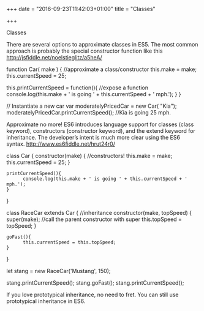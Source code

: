 +++
date = "2016-09-23T11:42:03+01:00"
title = "Classes"

+++

Classes

There are several options to approximate classes in ES5.  The most common approach is probably the special constructor function like this http://jsfiddle.net/noelstieglitz/a5heA/

function Car( make ) { //approximate a class/constructor
   this.make = make;
   this.currentSpeed = 25;

   this.printCurrentSpeed = function(){ //expose a function
          console.log(this.make + ' is going ' + this.currentSpeed + ' mph.');
    }
}

// Instantiate a new car
var moderatelyPricedCar = new Car( "Kia");
moderatelyPricedCar.printCurrentSpeed(); //Kia is going 25 mph.

Approximate no more!  ES6 introduces language support for classes (class keyword), constructors (constructor keyword), and the extend keyword for inheritance.  The developer’s intent is much more clear using the ES6 syntax. http://www.es6fiddle.net/hrut24r0/

class Car {
    constructor(make) { //constructors!
        this.make = make;
      this.currentSpeed = 25;
    }

    printCurrentSpeed(){
          console.log(this.make + ' is going ' + this.currentSpeed + ' mph.');
    }
}

class RaceCar extends Car { //inheritance
    constructor(make, topSpeed) {
        super(make); //call the parent constructor with super
        this.topSpeed = topSpeed;
    }

    goFast(){
          this.currentSpeed = this.topSpeed;
    }
}

let stang = new RaceCar('Mustang', 150);

stang.printCurrentSpeed();
stang.goFast();
stang.printCurrentSpeed();

If you love prototypical inheritance, no need to fret.  You can still use prototypical inheritance in ES6.
